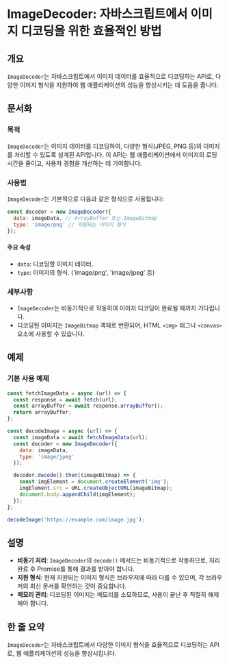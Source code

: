 <!--
Meta Description: # ImageDecoder: 자바스크립트에서 이미지 디코딩을 위한 효율적인 방법 ## 개요 `ImageDecoder`는 자바스크립트에서 이미지 데이터를 효율적으로 디코딩하는 API로, 다양한 이미지 형식을 지원하여 웹 애플리케이션의 성능을 향상시키는 데 도움을 줍니다....
Meta Keywords: imagedecoder, 이미지, const, image, url
-->

# ImageDecoder: 자바스크립트에서 이미지 디코딩을 위한 효율적인 방법

## 개요
`ImageDecoder`는 자바스크립트에서 이미지 데이터를 효율적으로 디코딩하는 API로, 다양한 이미지 형식을 지원하여 웹 애플리케이션의 성능을 향상시키는 데 도움을 줍니다.

## 문서화

### 목적
`ImageDecoder`는 이미지 데이터를 디코딩하여, 다양한 형식(JPEG, PNG 등)의 이미지를 처리할 수 있도록 설계된 API입니다. 이 API는 웹 애플리케이션에서 이미지의 로딩 시간을 줄이고, 사용자 경험을 개선하는 데 기여합니다.

### 사용법
`ImageDecoder`는 기본적으로 다음과 같은 형식으로 사용됩니다:

```javascript
const decoder = new ImageDecoder({
  data: imageData, // ArrayBuffer 또는 ImageBitmap
  type: 'image/png' // 지원되는 이미지 형식
});
```

#### 주요 속성
- `data`: 디코딩할 이미지 데이터.
- `type`: 이미지의 형식. ('image/png', 'image/jpeg' 등)

### 세부사항
- `ImageDecoder`는 비동기적으로 작동하여 이미지 디코딩이 완료될 때까지 기다립니다.
- 디코딩된 이미지는 `ImageBitmap` 객체로 반환되어, HTML `<img>` 태그나 `<canvas>` 요소에 사용할 수 있습니다.

## 예제

### 기본 사용 예제
```javascript
const fetchImageData = async (url) => {
  const response = await fetch(url);
  const arrayBuffer = await response.arrayBuffer();
  return arrayBuffer;
};

const decodeImage = async (url) => {
  const imageData = await fetchImageData(url);
  const decoder = new ImageDecoder({
    data: imageData,
    type: 'image/jpeg'
  });

  decoder.decode().then((imageBitmap) => {
    const imgElement = document.createElement('img');
    imgElement.src = URL.createObjectURL(imageBitmap);
    document.body.appendChild(imgElement);
  });
};

decodeImage('https://example.com/image.jpg');
```

## 설명
- **비동기 처리**: `ImageDecoder`의 `decode()` 메서드는 비동기적으로 작동하므로, 처리 완료 후 Promise를 통해 결과를 받아야 합니다.
- **지원 형식**: 현재 지원되는 이미지 형식은 브라우저에 따라 다를 수 있으며, 각 브라우저의 최신 문서를 확인하는 것이 중요합니다.
- **메모리 관리**: 디코딩된 이미지는 메모리를 소모하므로, 사용이 끝난 후 적절히 해제해야 합니다.

## 한 줄 요약
`ImageDecoder`는 자바스크립트에서 다양한 이미지 형식을 효율적으로 디코딩하는 API로, 웹 애플리케이션의 성능을 향상시킵니다.